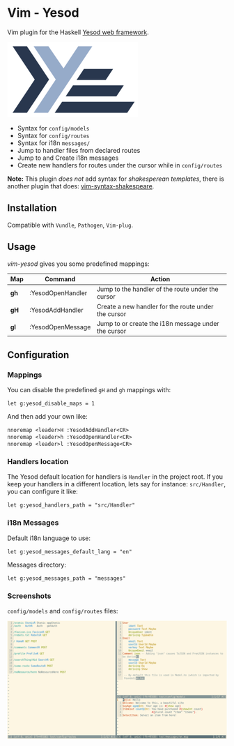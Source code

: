# Vim - Yesod

Vim plugin for the Haskell [Yesod web framework](http://www.yesodweb.com/).

![Yesod](yesod_logo.png)


* Syntax for `config/models`
* Syntax for `config/routes`
* Syntax for i18n `messages/`
* Jump to handler files from declared routes
* Jump to and Create i18n messages
* Create new handlers for routes under the cursor while in `config/routes`

**Note:** This plugin *does not* add syntax for *shakesperean templates*, there
is another plugin that does:
[vim-syntax-shakespeare](https://github.com/pbrisbin/vim-syntax-shakespeare).


## Installation

Compatible with `Vundle`, `Pathogen`, `Vim-plug`.


## Usage

*vim-yesod* gives you some predefined mappings:

Map | Command | Action
--- | ------- | ------
**gh** | :YesodOpenHandler | Jump to the handler of the route under the cursor
**gH** | :YesodAddHandler | Create a new handler for the route under the cursor
**gl** | :YesodOpenMessage | Jump to or create the i18n message under the cursor


## Configuration

### Mappings

You can disable the predefined `gH` and `gh` mappings with:

    let g:yesod_disable_maps = 1

And then add your own like:

    nnoremap <leader>H :YesodAddHandler<CR>
    nnoremap <leader>h :YesodOpenHandler<CR>
    nnoremap <leader>l :YesodOpenMessage<CR>

### Handlers location

The Yesod default location for handlers is `Handler` in the project root. If you
keep your handlers in a different location, lets say for instance:
`src/Handler`, you can configure it like:

    let g:yesod_handlers_path = "src/Handler"

### i18n Messages

Default i18n language to use:

    let g:yesod_messages_default_lang = "en"

Messages directory:

    let g:yesod_messages_path = "messages"


### Screenshots

`config/models` and `config/routes` files:

![Screenshot](screenshot.png)
